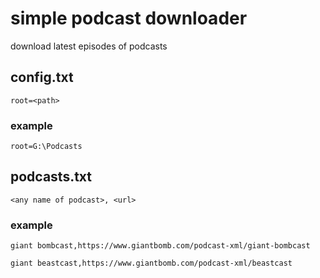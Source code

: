 # simple podcast downloader

download latest episodes of podcasts

## config.txt

`root=<path>`

### example

`root=G:\Podcasts`

## podcasts.txt

`<any name of podcast>, <url>`

### example 

`giant bombcast,https://www.giantbomb.com/podcast-xml/giant-bombcast`

`giant beastcast,https://www.giantbomb.com/podcast-xml/beastcast`
